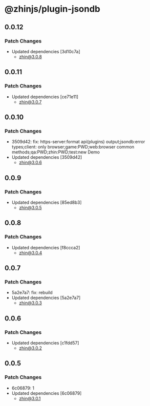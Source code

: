 # @zhinjs/plugin-jsondb

## 0.0.12

### Patch Changes

- Updated dependencies [3d10c7a]
  - zhin@3.0.8

## 0.0.11

### Patch Changes

- Updated dependencies [ce71e11]
  - zhin@3.0.7

## 0.0.10

### Patch Changes

- 3509d42: fix: https-server:format api(plugins) output;jsondb:error types;client: only browser;game:PWD;web:browser common methods;qa:PWD;zhin:PWD;test:new Demo
- Updated dependencies [3509d42]
  - zhin@3.0.6

## 0.0.9

### Patch Changes

- Updated dependencies [85ed8b3]
  - zhin@3.0.5

## 0.0.8

### Patch Changes

- Updated dependencies [f8ccca2]
  - zhin@3.0.4

## 0.0.7

### Patch Changes

- 5a2e7a7: fix: rebuild
- Updated dependencies [5a2e7a7]
  - zhin@3.0.3

## 0.0.6

### Patch Changes

- Updated dependencies [c1fdd57]
  - zhin@3.0.2

## 0.0.5

### Patch Changes

- 6c06879: 1
- Updated dependencies [6c06879]
  - zhin@3.0.1
